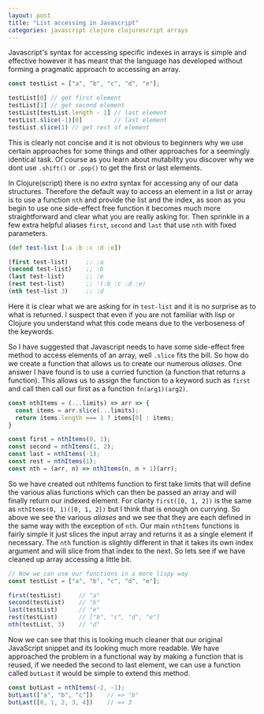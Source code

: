 ```yaml
---
layout: post
title: "List accessing in Javascript"
categories: javascript clojure clojurescript arrays
---
```


Javascript's syntax for accessing specific indexes in arrays is simple and effective however it has meant that the language has developed without forming a pragmatic approach to accessing an array.

```js
const testList = ["a", "b", "c", "d", "e"];

testList[0] // get first element
testList[1] // get second element
testList[testList.length - 1] // last element
testList.slice(-1)[0]         // last element
testList.slice(1) // get rest of element
```

This is clearly not concise and it is not obvious to beginners why we use certain approaches for some things and other approaches for a seemingly identical task. Of course as you learn about mutability you discover why we dont use `.shift()` or `.pop()` to get the first or last elements.

In Clojure(script) there is no *extra* syntax for accessing any of our data structures. Therefore the default way to access an element in a list or array is to use a function `nth` and provide the list and the index, as soon as you begin to use one side-effect free function it becomes much more straightforward and clear what you are really asking for. Then sprinkle in a few extra helpful aliases `first`, `second` and `last` that use `nth` with fixed parameters.

```clj
(def test-list [:a :b :c :d :e])

(first test-list)     ;; :a
(second test-list)    ;; :b
(last test-list)      ;; :e
(rest test-list)      ;; '(:b :c :d :e)
(nth test-list 3)     ;; :d
```

Here it is clear what we are asking for in `test-list` and it is no surprise as to what is returned. I suspect that even if you are not familiar with lisp or Clojure you understand what this code means due to the verboseness of the keywords.

So I have suggested that Javascript needs to have some side-effect free method to access elements of an array, well `.slice` fits the bill. So how do we create a function that allows us to create our numerous *aliases*. One answer I have found is to use a curried function (a function that returns a function). This allows us to assign the function to a keyword such as `first` and call then call our first as a function `fn(arg1)(arg2)`.

```js
const nthItems = (...limits) => arr => {
  const items = arr.slice(...limits);
  return items.length === 1 ? items[0] : items;
}

const first = nthItems(0, 1);
const second = nthItems(1, 2);
const last = nthItems(-1);
const rest = nthItems(1);
const nth = (arr, n) => nthItems(n, n + 1)(arr);
```

So we have created out nthItems function to first take limits that will define the various alias functions which can then be passed an array and will finally return our indexed element. For clarity `first([0, 1, 2])` is the same as `nthItems(0, 1)([0, 1, 2])` but I think that is enough on currying. So above we see the various *aliases* and we see that they are each defined in the same way with the exception of `nth`. Our main `nthItems` functions is fairly simple it just slices the input array and returns it as a single element if necessary. The `nth` function is slightly different in that it takes its own index argument and will slice from that index to the next. So lets see if we have cleaned up array accessing a little bit.

```js
// Now we can use our functions in a more lispy way
const testList = ["a", "b", "c", "d", "e"];

first(testList)     // "a"
second(testList)    // "b"
last(testList)      // "e"
rest(testList)      // ["b", "c", "d", "e"]
nth(testList, 3)    // "d"
```

Now we can see that this is looking much cleaner that our original JavaScript snippet and its looking much more readable. We have approached the problem in a functional way by making a function that is reused, if we needed the second to last element, we can use a function called `butLast` it would be simple to extend this method.

```js
const butLast = nthItems(-2, -1);
butLast(["a", "b", "c"])    // => "b"
butLast([0, 1, 2, 3, 4])    // => 3
```

